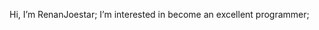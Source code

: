 Hi, I’m RenanJoestar;
I’m interested in become an excellent programmer;

<!---
RenanJoestar/RenanJoestar is a ✨ special ✨ repository because its `README.md` (this file) appears on your GitHub profile.
You can click the Preview link to take a look at your changes.
--->
